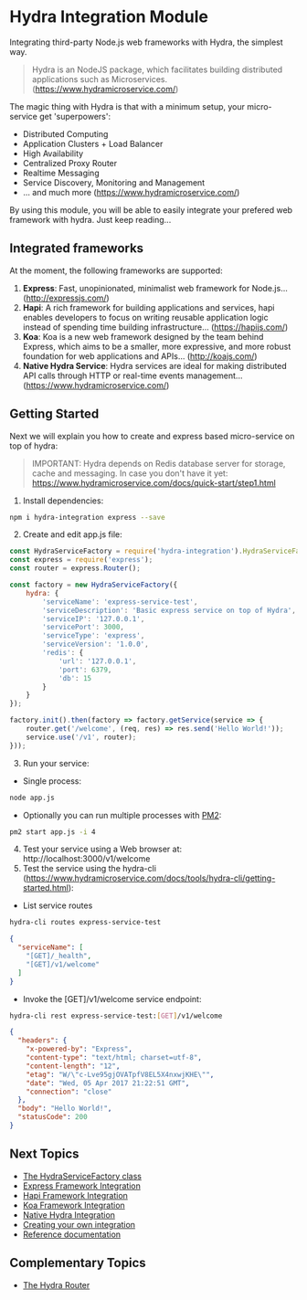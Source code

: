 # Hydra Integration Module
Integrating third-party Node.js web frameworks with Hydra, the simplest way.

> Hydra is an NodeJS package, which facilitates building distributed applications such as Microservices. 
> (https://www.hydramicroservice.com/)

The magic thing with Hydra is that with a minimum setup, your micro-service get 'superpowers':
- Distributed Computing
- Application Clusters + Load Balancer
- High Availability
- Centralized Proxy Router
- Realtime Messaging
- Service Discovery, Monitoring and Management
- ... and much more (https://www.hydramicroservice.com/)

By using this module, you will be able to easily integrate your prefered web framework with hydra. Just keep reading...

## Integrated frameworks
At the moment, the following frameworks are supported:
1. **Express**: Fast, unopinionated, minimalist web framework for Node.js... (http://expressjs.com/)
2. **Hapi**: A rich framework for building applications and services, hapi enables developers to focus on writing reusable application logic instead of spending time building infrastructure... (https://hapijs.com/)
3. **Koa**: Koa is a new web framework designed by the team behind Express, which aims to be a smaller, more expressive, and more robust foundation for web applications and APIs... (http://koajs.com/)
4. **Native Hydra Service**: Hydra services are ideal for making distributed API calls through HTTP or real-time events management... (https://www.hydramicroservice.com/)

## Getting Started
Next we will explain you how to create and express based micro-service on top of hydra:
> IMPORTANT: Hydra depends on Redis database server for storage, cache and messaging. In case you don't have it yet: https://www.hydramicroservice.com/docs/quick-start/step1.html

1. Install dependencies:
```bash
npm i hydra-integration express --save
```

2. Create and edit app.js file:
```js
const HydraServiceFactory = require('hydra-integration').HydraServiceFactory;
const express = require('express');
const router = express.Router();

const factory = new HydraServiceFactory({
    hydra: {
        'serviceName': 'express-service-test',
        'serviceDescription': 'Basic express service on top of Hydra',
        'serviceIP': '127.0.0.1',
        'servicePort': 3000,
        'serviceType': 'express',
        'serviceVersion': '1.0.0',
        'redis': {
            'url': '127.0.0.1',
            'port': 6379,
            'db': 15
        }
    }
});

factory.init().then(factory => factory.getService(service => {
    router.get('/welcome', (req, res) => res.send('Hello World!'));
    service.use('/v1', router);
}));
```
3. Run your service: 
- Single process:
```bash
node app.js
```
- Optionally you can run multiple processes with [PM2](http://pm2.keymetrics.io/docs/usage/cluster-mode/):
```bash
pm2 start app.js -i 4
```
4. Test your service using a Web browser at: http://localhost:3000/v1/welcome
5. Test the service using the hydra-cli (https://www.hydramicroservice.com/docs/tools/hydra-cli/getting-started.html):  
- List service routes 
```bash
hydra-cli routes express-service-test
```
```json
{
  "serviceName": [
    "[GET]/_health",
    "[GET]/v1/welcome"
  ]
}
```
- Invoke the [GET]/v1/welcome service endpoint: 
```bash
hydra-cli rest express-service-test:[GET]/v1/welcome
```
```json
{
  "headers": {
    "x-powered-by": "Express",
    "content-type": "text/html; charset=utf-8",
    "content-length": "12",
    "etag": "W/\"c-Lve95gjOVATpfV8EL5X4nxwjKHE\"",
    "date": "Wed, 05 Apr 2017 21:22:51 GMT",
    "connection": "close"
  },
  "body": "Hello World!",
  "statusCode": 200
}
```

## Next Topics 
- [The HydraServiceFactory class](docs/HydraServiceFactory.md)
- [Express Framework Integration](docs/ExpressIntegration.md)
- [Hapi Framework Integration](docs/HapiIntegration.md)
- [Koa Framework Integration](docs/KoaIntegration.md)
- [Native Hydra Integration](docs/NativeIntegration.md)
- [Creating your own integration](docs/CustomIntegration.md)
- [Reference documentation](docs/Reference.md)

## Complementary Topics
- [The Hydra Router](https://github.com/flywheelsports/hydra-router/blob/master/README.md)